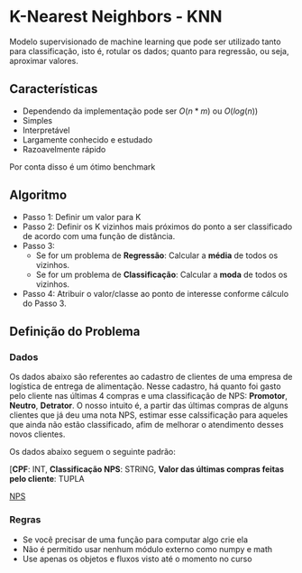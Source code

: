 # K-Nearest Neighbors - KNN

Modelo supervisionado de machine learning que pode ser utilizado tanto para classificação, isto é, rotular os dados; quanto para regressão, ou seja, aproximar valores.

## Características

- Dependendo da implementação pode ser $O(n*m)$ ou $O(log(n))$
- Simples
- Interpretável
- Largamente conhecido e estudado
- Razoavelmente rápido

Por conta disso é um ótimo benchmark

## Algoritmo

- Passo 1:
    Definir um valor para K
- Passo 2:
    Definir os K vizinhos mais próximos do ponto a ser classificado de acordo com uma função de distância.
- Passo 3:
    - Se for um problema de **Regressão**:
        Calcular a **média** de todos os vizinhos.
    - Se for um problema de **Classificação**:
        Calcular a **moda** de todos os vizinhos.
- Passo 4:
    Atribuir o valor/classe ao ponto de interesse conforme cálculo do Passo 3.

## Definição do Problema

### Dados
Os dados abaixo são referentes ao cadastro de clientes de uma empresa de logística de entrega de alimentação. Nesse cadastro, há quanto foi gasto pelo cliente nas últimas 4 compras e uma classificação de NPS: **Promotor**, **Neutro**, **Detrator**. O nosso intuito é, a partir das últimas compras de alguns clientes que já deu uma nota NPS, estimar esse calssificação para aqueles que ainda não estão classificado, afim de melhorar o atendimento desses novos clientes.

Os dados abaixo seguem o seguinte padrão:

[**CPF**: INT, **Classificação NPS**: STRING, **Valor das últimas compras feitas pelo cliente**: TUPLA


[NPS](https://assets-global.website-files.com/633ec8b202a7496fb9c9dda9/64020daae50d701ac16ebd7a_Net%20Promoter%20Score.jpeg)

### Regras
- Se você precisar de uma função para computar algo crie ela
- Não é permitido usar nenhum módulo externo como numpy e math
- Use apenas os objetos e fluxos visto até o momento no curso